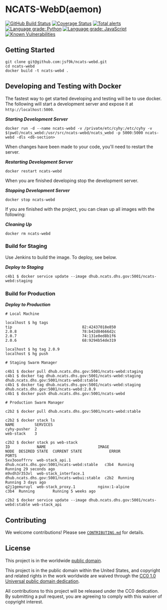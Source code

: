 # NCATS-WebD(aemon) #

[![GitHub Build Status](https://github.com/cisagov/ncats-webd/workflows/build/badge.svg)](https://github.com/cisagov/ncats-webd/actions)
[![Coverage Status](https://coveralls.io/repos/github/cisagov/ncats-webd/badge.svg?branch=develop)](https://coveralls.io/github/cisagov/ncats-webd?branch=develop)
[![Total alerts](https://img.shields.io/lgtm/alerts/g/cisagov/ncats-webd.svg?logo=lgtm&logoWidth=18)](https://lgtm.com/projects/g/cisagov/ncats-webd/alerts/)
[![Language grade: Python](https://img.shields.io/lgtm/grade/python/g/cisagov/ncats-webd.svg?logo=lgtm&logoWidth=18)](https://lgtm.com/projects/g/cisagov/ncats-webd/context:python)
[![Language grade: JavaScript](https://img.shields.io/lgtm/grade/javascript/g/cisagov/ncats-webd.svg?logo=lgtm&logoWidth=18)](https://lgtm.com/projects/g/cisagov/ncats-webd/context:javascript)
[![Known Vulnerabilities](https://snyk.io/test/github/cisagov/ncats-webd/develop/badge.svg)](https://snyk.io/test/github/cisagov/ncats-webd)

## Getting Started ##

```console
git clone git@github.com:jsf9k/ncats-webd.git
cd ncats-webd
docker build -t ncats-webd .
```

## Developing and Testing with Docker ##

The fastest way to get started developing and testing will be to use docker. The
following will start a development server and expose it at
`http://localhost:5000`.

**_Starting Development Server_**

```console
docker run -d --name ncats-webd -v /private/etc/cyhy:/etc/cyhy -v $(pwd)/ncats_webd:/usr/src/ncats-webd/ncats_webd -p 5000:5000 ncats-webd -dls <db-section>
```

When changes have been made to your code, you'll need to restart the server.

**_Restarting Development Server_**

```console
docker restart ncats-webd
```

When you are finished developing stop the development server.

**_Stopping Development Server_**

```console
docker stop ncats-webd
```

If you are finished with the project, you can clean up all images with the
following:

**_Cleaning Up_**

```console
docker rm ncats-webd
```

### Build for Staging ###

Use Jenkins to build the image. To deploy, see below.

**_Deploy to Staging_**

```console
c4b1 $ docker service update --image dhub.ncats.dhs.gov:5001/ncats-webd:staging
```

### Build for Production ###

**_Deploy to Production_**

```console
# Local Machine

localhost $ hg tags
tip                               82:42437018e850
2.0.8                             78:b42d84666d2c
2.0.7                             74:131e0ed8b1f6
2.0.6                             68:9294b54de319

localhost $ hg tag 2.0.9
localhost $ hg push
```

```console
# Staging Swarm Manager

c4b1 $ docker pull dhub.ncats.dhs.gov:5001/ncats-webd:staging
c4b1 $ docker tag dhub.ncats.dhs.gov:5001/ncats-webd:staging dhub.ncats.dhs.gov:5001/ncats-webd:stable
c4b1 $ docker tag dhub.ncats.dhs.gov:5001/ncats-webd:staging dhub.ncats.dhs.gov:5001/ncats-webd:2.0.9
c4b1 $ docker push dhub.ncats.dhs.gov:5001/ncats-webd
```

```console
# Production Swarm Manager

c2b2 $ docker pull dhub.ncats.dhs.gov:5001/ncats-webd:stable

c2b2 $ docker stack ls
NAME         SERVICES
cyhy-pusher  2
web-stack    3

c2b2 $ docker stack ps web-stack
ID            NAME                       IMAGE                                       NODE  DESIRED STATE  CURRENT STATE            ERROR                      PORTS
5xv3oooffrrv  web-stack_api.1            dhub.ncats.dhs.gov:5001/ncats-webd:stable   c3b4  Running        Running 29 seconds ago
m9vdh3r353vl  web-stack_interface.1      dhub.ncats.dhs.gov:5001/ncats-webui:stable  c2b2  Running        Running 3 days ago
q2j1gemuruyl  web-stack_proxy.1          nginx:1-alpine                              c3b4  Running        Running 5 weeks ago

c2b2 $ docker service update --image dhub.ncats.dhs.gov:5001/ncats-webd:stable web-stack_api
```

## Contributing ##

We welcome contributions!  Please see [`CONTRIBUTING.md`](CONTRIBUTING.md) for
details.

## License ##

This project is in the worldwide [public domain](LICENSE).

This project is in the public domain within the United States, and
copyright and related rights in the work worldwide are waived through
the [CC0 1.0 Universal public domain
dedication](https://creativecommons.org/publicdomain/zero/1.0/).

All contributions to this project will be released under the CC0
dedication. By submitting a pull request, you are agreeing to comply
with this waiver of copyright interest.

